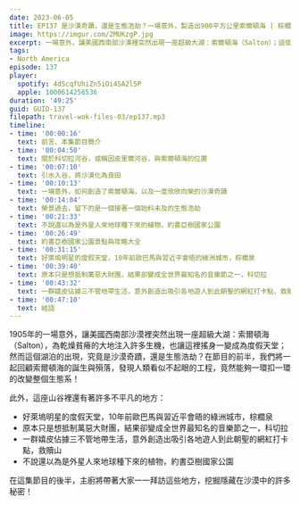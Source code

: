 ```yaml
---
date: 2023-06-05
title: EP137 是沙漠奇蹟，還是生態浩劫？一場意外，製造出900平方公里索爾頓海 | 棕櫚泉 | 科切拉 | 救贖山 | 約書亞樹國家公園
image: https://imgur.com/2MUKzgP.jpg
excerpt: 一場意外，讓美國西南部沙漠裡突然出現一座超級大湖：索爾頓海（Salton）；這個湖泊究竟是沙漠奇蹟，還是生態浩劫？這集節目中，讓我們一起回顧索爾頓海的誕生與殞落，並且一一造訪幾個附近饒富特色的地方：棕櫚泉、科切拉、救贖山、約書亞樹國家公園！
tags:
- North America
episode: 137
player:
  spotify: 4dScqfUhiZn5iOi4SA2l5P
  apple: 1000614256536
duration: '49:25'
guid: GUID-137
filepath: travel-wok-files-03/ep137.mp3
timeline:
- time: '00:00:16'
  text: 前言、本集節目簡介
- time: '00:04:50'
  text: 關於科切拉河谷，或稱因皮里爾河谷，與索爾頓海的位置
- time: '00:07:10'
  text: 引水入谷，將沙漠化為良田
- time: '00:10:13'
  text: 一場意外，如何創造了索爾頓海，以及一度欣欣向榮的沙漠奇蹟
- time: '00:14:04'
  text: 榮景過去，留下的是一個接著一個始料未及的生態浩劫
- time: '00:21:33'
  text: 不說還以為是外星人來地球種下來的植物，約書亞樹國家公園
- time: '00:26:49'
  text: 約書亞樹國家公園景點與攻略大全
- time: '00:31:15'
  text: 好萊塢明星的度假天堂，10年前歐巴馬與習近平會晤的綠洲城市，棕櫚泉
- time: '00:39:40'
  text: 原本只是想抵制萬惡大財團，結果卻變成全世界最知名的音樂節之一，科切拉
- time: '00:43:32'
  text: 一群嬉皮佔據三不管地帶生活，意外創造出吸引各地遊人到此朝聖的網紅打卡點，救贖山
- time: '00:47:10'
  text: 結語
---
```

1905年的一場意外，讓美國西南部沙漠裡突然出現一座超級大湖：索爾頓海（Salton），為乾燥貧瘠的大地注入許多生機，也讓這裡搖身一變成為度假天堂；然而這個湖泊的出現，究竟是沙漠奇蹟，還是生態浩劫？在節目的前半，我們將一起回顧索爾頓海的誕生與殞落，發現人類看似不起眼的工程，竟然能夠一環扣一環的改變整個生態系！

此外，這座山谷裡還有著許多不平凡的地方：

* 好萊塢明星的度假天堂，10年前歐巴馬與習近平會晤的綠洲城市，棕櫚泉
* 原本只是想抵制萬惡大財團，結果卻變成全世界最知名的音樂節之一，科切拉
* 一群嬉皮佔據三不管地帶生活，意外創造出吸引各地遊人到此朝聖的網紅打卡點，救贖山
* 不說還以為是外星人來地球種下來的植物，約書亞樹國家公園

在這集節目的後半，主廚將帶著大家一一拜訪這些地方，挖掘隱藏在沙漠中的許多秘密！
